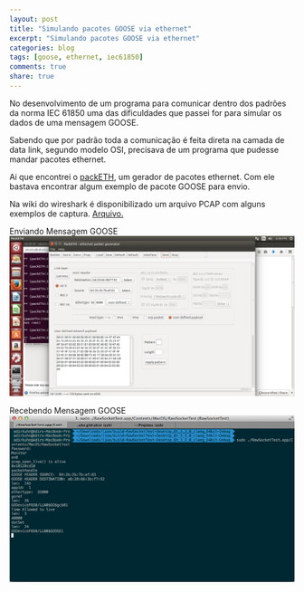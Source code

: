 ```yaml
---
layout: post
title: "Simulando pacotes GOOSE via ethernet"
excerpt: "Simulando pacotes GOOSE via ethernet"
categories: blog
tags: [goose, ethernet, iec61850]
comments: true
share: true
---
```


No desenvolvimento de um programa para comunicar dentro dos padrões da norma IEC 61850 uma das dificuldades que passei for para simular os dados de uma mensagem GOOSE.

Sabendo que por padrão toda a comunicação é feita direta na camada de data link, segundo modelo OSI, precisava de um programa que pudesse mandar pacotes ethernet.

Ai que encontrei o <a href="http://packeth.sourceforge.net/packeth/Home.html">packETH</a>, um gerador de pacotes ethernet. Com ele bastava encontrar algum exemplo de pacote GOOSE para envio.

Na wiki do wireshark é disponibilizado um arquivo PCAP com alguns exemplos de captura. <a href="http://wiki.wireshark.org/SampleCaptures?action=AttachFile&amp;do=view&amp;target=GOOSE.pcap.gz">Arquivo.</a>


Enviando Mensagem GOOSE
![Enviando Mensagem GOOSE](/assets/images/servindo-mensagem-goose.png)

Recebendo Mensagem GOOSE
![Recebendo Mensagem GOOSE](/assets/images/lendo-mensagem-goose.png)